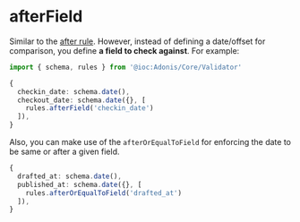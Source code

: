 # afterField

Similar to the [after rule](./after.md). However, instead of defining a date/offset for comparison, you define **a field to check against**. For example:

```ts
import { schema, rules } from '@ioc:Adonis/Core/Validator'

{
  checkin_date: schema.date(),
  checkout_date: schema.date({}, [
    rules.afterField('checkin_date')
  ]),
}
```

Also, you can make use of the `afterOrEqualToField` for enforcing the date to be same or after a given field.

```ts
{
  drafted_at: schema.date(),
  published_at: schema.date({}, [
    rules.afterOrEqualToField('drafted_at')
  ]),
}
```

